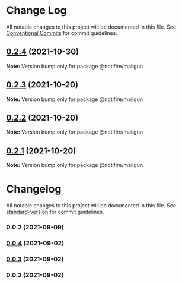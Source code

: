 # Change Log

All notable changes to this project will be documented in this file.
See [Conventional Commits](https://conventionalcommits.org) for commit guidelines.




## [0.2.4](https://github.com/novu-co/mailgun/compare/v0.2.3...v0.2.4) (2021-10-30)

**Note:** Version bump only for package @notifire/mailgun





## [0.2.3](https://github.com/novu-co/mailgun/compare/v0.2.2...v0.2.3) (2021-10-20)

**Note:** Version bump only for package @notifire/mailgun





## [0.2.2](https://github.com/novu-co/mailgun/compare/v0.1.4...v0.2.2) (2021-10-20)

**Note:** Version bump only for package @notifire/mailgun





## [0.2.1](https://github.com/novu-co/mailgun/compare/v0.1.4...v0.2.1) (2021-10-20)

**Note:** Version bump only for package @notifire/mailgun





# Changelog

All notable changes to this project will be documented in this file. See [standard-version](https://github.com/conventional-changelog/standard-version) for commit guidelines.

### 0.0.2 (2021-09-09)

### [0.0.4](https://github.com/scopsy/mailgun-email-provider/compare/v0.0.3...v0.0.4) (2021-09-02)

### [0.0.3](https://github.com/scopsy/mailgun-email-provider/compare/v0.0.2...v0.0.3) (2021-09-02)

### 0.0.2 (2021-09-02)
